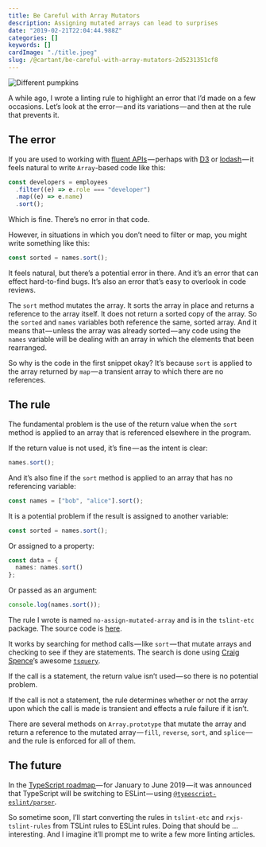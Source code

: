 ```yaml
---
title: Be Careful with Array Mutators
description: Assigning mutated arrays can lead to surprises
date: "2019-02-21T22:04:44.988Z"
categories: []
keywords: []
cardImage: "./title.jpeg"
slug: /@cartant/be-careful-with-array-mutators-2d5231351cf8
---
```


![Different pumpkins](title.jpeg "Photo by Corinne Kutz on Unsplash")

A while ago, I wrote a linting rule to highlight an error that I’d made on a few occasions. Let’s look at the error — and its variations — and then at the rule that prevents it.

## The error

If you are used to working with [fluent APIs](https://www.martinfowler.com/bliki/FluentInterface.html) — perhaps with [D3](https://github.com/d3/d3) or [lodash](https://github.com/lodash/lodash) — it feels natural to write `Array`\-based code like this:

```ts
const developers = employees
  .filter((e) => e.role === "developer")
  .map((e) => e.name)
  .sort();
```

Which is fine. There’s no error in that code.

However, in situations in which you don’t need to filter or map, you might write something like this:

```ts
const sorted = names.sort();
```

It feels natural, but there’s a potential error in there. And it’s an error that can effect hard-to-find bugs. It’s also an error that’s easy to overlook in code reviews.

The `sort` method mutates the array. It sorts the array in place and returns a reference to the array itself. It does not return a sorted copy of the array. So the `sorted` and `names` variables both reference the same, sorted array. And it means that — unless the array was already sorted — any code using the `names` variable will be dealing with an array in which the elements that been rearranged.

So why is the code in the first snippet okay? It’s because `sort` is applied to the array returned by `map` — a transient array to which there are no references.

## The rule

The fundamental problem is the use of the return value when the `sort` method is applied to an array that is referenced elsewhere in the program.

If the return value is not used, it’s fine — as the intent is clear:

```ts
names.sort();
```

And it’s also fine if the `sort` method is applied to an array that has no referencing variable:

```ts
const names = ["bob", "alice"].sort();
```

It is a potential problem if the result is assigned to another variable:

```ts
const sorted = names.sort();
```

Or assigned to a property:

```ts
const data = {
  names: names.sort()
};
```

Or passed as an argument:

```ts
console.log(names.sort());
```

The rule I wrote is named `no-assign-mutated-array` and is in the `tslint-etc` package. The source code is [here](https://github.com/cartant/tslint-etc/blob/master/source/rules/noAssignMutatedArrayRule.ts).

It works by searching for method calls — like `sort` — that mutate arrays and checking to see if they are statements. The search is done using [Craig Spence](https://twitter.com/phenomnominal)’s awesome [`tsquery`](https://github.com/phenomnomnominal/tsquery).

If the call is a statement, the return value isn’t used — so there is no potential problem.

If the call is not a statement, the rule determines whether or not the array upon which the call is made is transient and effects a rule failure if it isn’t.

There are several methods on `Array.prototype` that mutate the array and return a reference to the mutated array — `fill`, `reverse`, `sort`, and `splice` — and the rule is enforced for all of them.

## The future

In the [TypeScript roadmap ](https://github.com/Microsoft/TypeScript/issues/29288)— for January to June 2019 — it was announced that TypeScript will be switching to ESLint — using [`@typescript-eslint/parser`](https://github.com/typescript-eslint/typescript-eslint).

So sometime soon, I’ll start converting the rules in `tslint-etc` and `rxjs-tslint-rules` from TSLint rules to ESLint rules. Doing that should be … interesting. And I imagine it’ll prompt me to write a few more linting articles.
